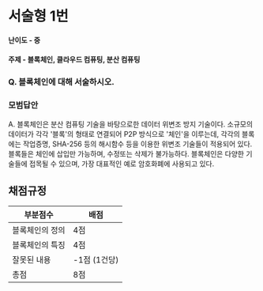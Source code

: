 # 서술형 1번
#### 난이도 - 중
#### 주제 - 블록체인, 클라우드 컴퓨팅, 분산 컴퓨팅

### Q. 블록체인에 대해 서술하시오.

### 모범답안

A. 블록체인은 분산 컴퓨팅 기술을 바탕으로한 데이터 위변조 방지 기술이다. 소규모의 데이터가 각각 '블록'의 형태로 연결되어 P2P 방식으로 '체인'을 이루는데, 각각의 블록에는 작업증명, SHA-256 등의 해시함수 등을 이용한 위변조 기술들이 적용되어 있다. 블록들은 체인에 삽입만 가능하며, 수정또는 삭제가 불가능하다. 블록체인은 다양한 기술들에 접목될 수 있으며, 가장 대표적인 예로 암호화폐에 사용되고 있다.


## 채점규정

| 부분점수          | 배점                                                  |
|------------------|-------------------------------------------------------|
| 블록체인의 정의   | 4점                                                   |
| 블록체인의 특징   | 4점                                                   |
| 잘못된 내용      | -1점 (1건당)                                           |
| 총점             | 8점                                                    |
